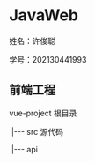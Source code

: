 # JavaWeb

姓名：许俊聪

学号：202130441993

## 前端工程

vue-project                            根目录

​	|--- src                            源代码

​                |--- api                    



